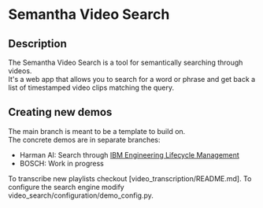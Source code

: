 # Semantha Video Search
## Description
The Semantha Video Search is a tool for semantically searching through videos. <br>
It's a web app that allows you to search for a word or phrase and get back a list of timestamped video clips matching the query. <br>

## Creating new demos
The main branch is meant to be a template to build on. <br>
The concrete demos are in separate branches:

  * Harman AI: Search through [IBM Engineering Lifecycle Management](https://www.youtube.com/playlist?list=PL5VAskozuQ3DzALoCAFRXbfTy7VmSLm5D)
  * BOSCH: Work in progress

To transcribe new playlists checkout [video_transcription/README.md].
To configure the search engine modify video_search/configuration/demo_config.py.